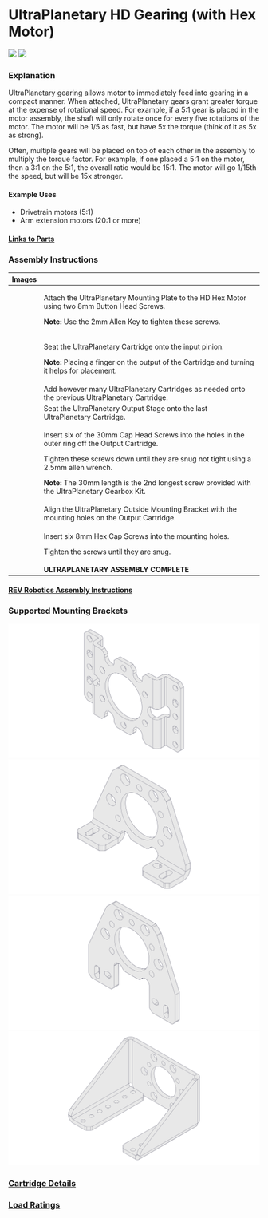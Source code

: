 # UltraPlanetary HD Gearing (with Hex Motor)

![](../../.gitbook/assets/UltraPlanetary\_Cartridge\_Laying\_Down\_\_17448.png) ![](../../.gitbook/assets/assets-manuals-and-specifications--MCyu6E5roUn\_JiVb55w--MCyuVOUYo\_SPkrPNDrW-1.png)

### Explanation

UltraPlanetary gearing allows motor to immediately feed into gearing in a compact manner. When attached, UltraPlanetary gears grant greater torque at the expense of rotational speed. For example, if a 5:1 gear is placed in the motor assembly, the shaft will only rotate once for every five rotations of the motor. The motor will be 1/5 as fast, but have 5x the torque (think of it as 5x as strong).

Often, multiple gears will be placed on top of each other in the assembly to multiply the torque factor. For example, if one placed a 5:1 on the motor, then a 3:1 on the 5:1, the overall ratio would be 15:1. The motor will go 1/15th the speed, but will be 15x stronger.

#### Example Uses

* Drivetrain motors (5:1)
* Arm extension motors (20:1 or more)

#### [Links to Parts](https://docs.revrobotics.com/ultraplanetary/)

### Assembly Instructions

<table><thead><tr><th data-type="files">Images</th><th></th></tr></thead><tbody><tr><td></td><td><p>Attach the UltraPlanetary Mounting Plate to the HD Hex Motor using two 8mm Button Head Screws.<br></p><p><strong>Note:</strong> Use the 2mm Allen Key to tighten these screws.</p></td></tr><tr><td></td><td><p>Seat the UltraPlanetary Cartridge onto the input pinion.<br></p><p><strong>Note:</strong> Placing a finger on the output of the Cartridge and turning it helps for placement.</p></td></tr><tr><td></td><td>Add however many UltraPlanetary Cartridges as needed onto the previous UltraPlanetary Cartridge.</td></tr><tr><td></td><td>Seat the UltraPlanetary Output Stage onto the last UltraPlanetary Cartridge.</td></tr><tr><td></td><td><p>Insert six of the 30mm Cap Head Screws into the holes in the outer ring off the Output Cartridge.</p><p>Tighten these screws down until they are snug not tight using a 2.5mm allen wrench.<br></p><p><strong>Note:</strong> The 30mm length is the 2nd longest screw provided with the UltraPlanetary Gearbox Kit.</p></td></tr><tr><td></td><td>Align the UltraPlanetary Outside Mounting Bracket with the mounting holes on the Output Cartridge.</td></tr><tr><td></td><td><p>Insert six 8mm Hex Cap Screws into the mounting holes.</p><p>Tighten the screws until they are snug.</p></td></tr><tr><td></td><td><strong>ULTRAPLANETARY ASSEMBLY COMPLETE</strong></td></tr></tbody></table>

#### [REV Robotics Assembly Instructions](https://docs.revrobotics.com/duo-build/channel-drivetrain-build-guide/ultraplanetary-gearbox-assembly)

### Supported Mounting Brackets

![](../../.gitbook/assets/REV-41-1621.svg) ![](../../.gitbook/assets/REV-41-1623.svg) ![](../../.gitbook/assets/REV-41-1624.svg) ![](../../.gitbook/assets/REV-41-1625.svg)

### [Cartridge Details](https://docs.revrobotics.com/ultraplanetary/ultraplanetary-gearbox/cartridge-details)

### [Load Ratings](https://docs.revrobotics.com/ultraplanetary/ultraplanetary-gearbox/load-ratings)
